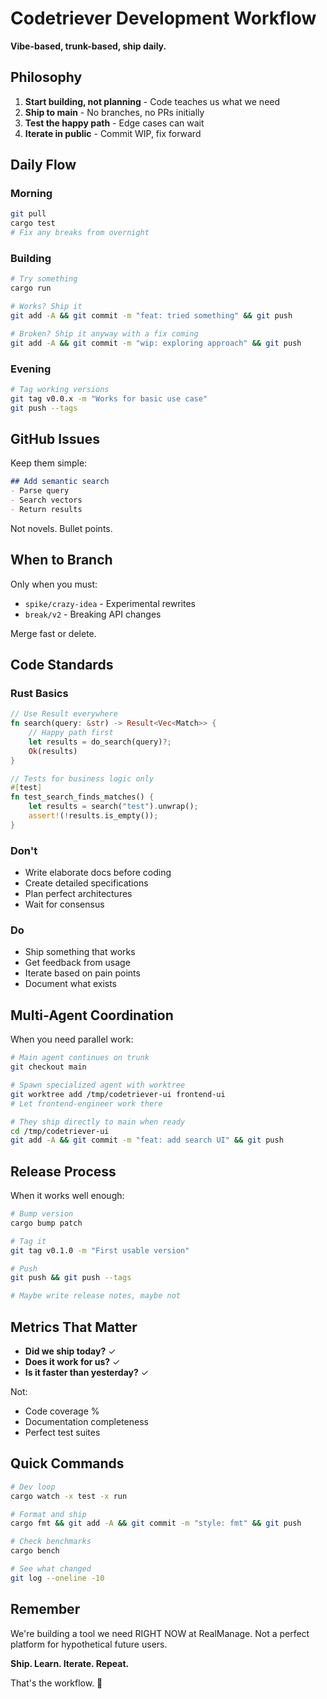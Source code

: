# Codetriever Development Workflow

**Vibe-based, trunk-based, ship daily.**

## Philosophy

1. **Start building, not planning** - Code teaches us what we need
2. **Ship to main** - No branches, no PRs initially  
3. **Test the happy path** - Edge cases can wait
4. **Iterate in public** - Commit WIP, fix forward

## Daily Flow

### Morning
```bash
git pull
cargo test
# Fix any breaks from overnight
```

### Building
```bash
# Try something
cargo run

# Works? Ship it
git add -A && git commit -m "feat: tried something" && git push

# Broken? Ship it anyway with a fix coming
git add -A && git commit -m "wip: exploring approach" && git push
```

### Evening
```bash
# Tag working versions
git tag v0.0.x -m "Works for basic use case"
git push --tags
```

## GitHub Issues

Keep them simple:
```markdown
## Add semantic search
- Parse query
- Search vectors  
- Return results
```

Not novels. Bullet points.

## When to Branch

Only when you must:
- `spike/crazy-idea` - Experimental rewrites
- `break/v2` - Breaking API changes

Merge fast or delete.

## Code Standards

### Rust Basics
```rust
// Use Result everywhere
fn search(query: &str) -> Result<Vec<Match>> {
    // Happy path first
    let results = do_search(query)?;
    Ok(results)
}

// Tests for business logic only
#[test]
fn test_search_finds_matches() {
    let results = search("test").unwrap();
    assert!(!results.is_empty());
}
```

### Don't
- Write elaborate docs before coding
- Create detailed specifications
- Plan perfect architectures
- Wait for consensus

### Do
- Ship something that works
- Get feedback from usage
- Iterate based on pain points
- Document what exists

## Multi-Agent Coordination

When you need parallel work:

```bash
# Main agent continues on trunk
git checkout main

# Spawn specialized agent with worktree
git worktree add /tmp/codetriever-ui frontend-ui
# Let frontend-engineer work there

# They ship directly to main when ready
cd /tmp/codetriever-ui
git add -A && git commit -m "feat: add search UI" && git push
```

## Release Process

When it works well enough:

```bash
# Bump version
cargo bump patch

# Tag it
git tag v0.1.0 -m "First usable version"

# Push
git push && git push --tags

# Maybe write release notes, maybe not
```

## Metrics That Matter

- **Did we ship today?** ✓
- **Does it work for us?** ✓  
- **Is it faster than yesterday?** ✓

Not:
- Code coverage %
- Documentation completeness
- Perfect test suites

## Quick Commands

```bash
# Dev loop
cargo watch -x test -x run

# Format and ship
cargo fmt && git add -A && git commit -m "style: fmt" && git push

# Check benchmarks
cargo bench

# See what changed
git log --oneline -10
```

## Remember

We're building a tool we need RIGHT NOW at RealManage. Not a perfect platform for hypothetical future users.

**Ship. Learn. Iterate. Repeat.**

That's the workflow. 🚀
